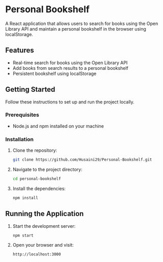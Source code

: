 # Personal Bookshelf

A React application that allows users to search for books using the Open Library API and maintain a personal bookshelf in the browser using localStorage.

## Features

- Real-time search for books using the Open Library API
- Add books from search results to a personal bookshelf
- Persistent bookshelf using localStorage

## Getting Started

Follow these instructions to set up and run the project locally.

### Prerequisites

- Node.js and npm installed on your machine

### Installation

1. Clone the repository:
   
   ```bash
   git clone https://github.com/Husaini29/Personal-Bookshelf.git

2. Navigate to the project directory:

    ```bash
    cd personal-bookshelf
    
3. Install the dependencies:
   
   ```bash
   npm install

## Running the Application
1. Start the development server:
   
   ```bash
   npm start

2. Open your browser and visit:
   
   ```arduino
   http://localhost:3000

